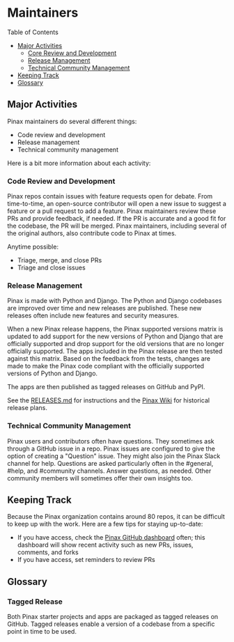 # Maintainers

Table of Contents

* [Major Activities](#major-activities) 
  * [Core Review and Development](#code-review-and-development) 
  * [Release Management](#release-management) 
  * [Technical Community Management](#technical-community-management) 
* [Keeping Track](#keeping-track) 
* [Glossary](#glossary)  

## Major Activities

Pinax maintainers do several different things:
* Code review and development
* Release management
* Technical community management

Here is a bit more information about each activity:

### Code Review and Development

Pinax repos contain issues with feature requests open for debate. From time-to-time, an open-source contributor will open a new issue to suggest a feature or a pull request to add a feature. Pinax maintainers review these PRs and provide feedback, if needed. If the PR is accurate and a good fit for the codebase, the PR will be merged. Pinax maintainers, including several of the original authors, also contribute code to Pinax at times.

Anytime possible:
* Triage, merge, and close PRs
* Triage and close issues

### Release Management

Pinax is made with Python and Django. The Python and Django codebases are improved over time and new releases are published. These new releases often include new features and security measures.

When a new Pinax release happens, the Pinax supported versions matrix is updated to add support for the new versions of Python and Django that are officially supported and drop support for the old versions that are no longer officially supported. The apps included in the Pinax release are then tested against this matrix. Based on the feedback from the tests, changes are made to make the Pinax code compliant with the officially supported versions of Python and Django. 

The apps are then published as tagged releases on GitHub and PyPI.

See the [RELEASES.md](https://github.com/pinax/.github/blob/master/RELEASE.md) for instructions and the [Pinax Wiki](https://github.com/pinax/pinax/wiki) for historical release plans. 

### Technical Community Management

Pinax users and contributors often have questions. They sometimes ask through a GitHub issue in a repo. Pinax issues are configured to give the option of creating a "Question" issue. They might also join the Pinax Slack channel for help. Questions are asked particularly often in the #general, #help, and #community channels. Answer questions, as needed. Other community members will sometimes offer their own insights too.

## Keeping Track

Because the Pinax organization contains around 80 repos, it can be difficult to keep up with the work. Here are a few tips for staying up-to-date:
* If you have access, check the [Pinax GitHub dashboard](https://github.com/orgs/pinax/dashboard) often; this dashboard will show recent activity such as new PRs, issues, comments, and forks
* If you have access, set reminders to review PRs

## Glossary

### Tagged Release

Both Pinax starter projects and apps are packaged as tagged releases on GitHub. Tagged releases enable a version of a codebase from a specific point in time to be used.
